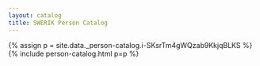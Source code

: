 ```yaml
---
layout: catalog
title: SWERIK Person Catalog
---
```

{% assign p = site.data._person-catalog.i-SKsrTm4gWQzab9KkjqBLKS %}
{% include person-catalog.html p=p %}

